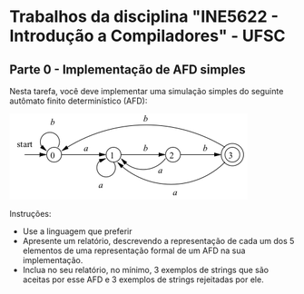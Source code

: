 # Trabalhos da disciplina "INE5622 - Introdução a Compiladores" - UFSC

## Parte 0 - Implementação de AFD simples

Nesta tarefa, você deve implementar uma simulação simples do seguinte autômato finito determinístico (AFD):

![Simple FDA](img/simple_fda.png)

Instruções:

- Use a linguagem que preferir
- Apresente um relatório, descrevendo a representação de cada um dos 5 elementos de uma representação formal de um AFD na sua implementação.
- Inclua no seu relatório, no mínimo, 3 exemplos de strings que são aceitas por esse AFD e 3 exemplos de strings rejeitadas por ele.
